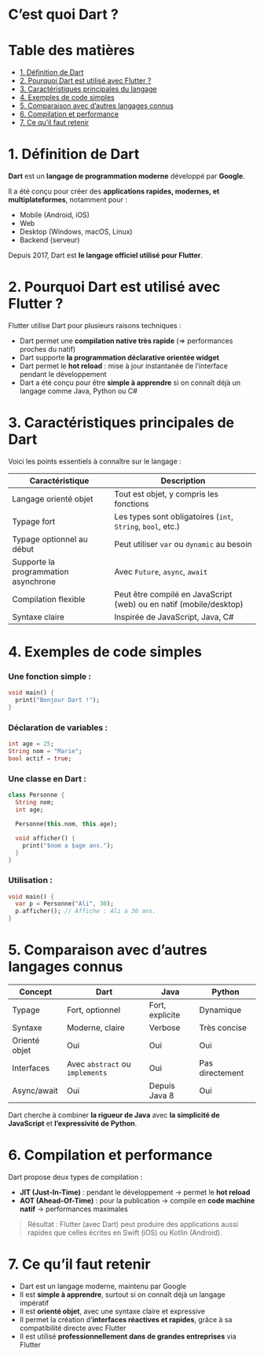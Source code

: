 # **C’est quoi Dart ?**



## <h1 id="table-des-matieres">Table des matières</h1>

<ul>
  <li><a href="#1">1. Définition de Dart</a></li>
  <li><a href="#2">2. Pourquoi Dart est utilisé avec Flutter ?</a></li>
  <li><a href="#3">3. Caractéristiques principales du langage</a></li>
  <li><a href="#4">4. Exemples de code simples</a></li>
  <li><a href="#5">5. Comparaison avec d’autres langages connus</a></li>
  <li><a href="#6">6. Compilation et performance</a></li>
  <li><a href="#7">7. Ce qu’il faut retenir</a></li>
</ul>


## <h1 id="1">1. Définition de Dart</h1>

**Dart** est un **langage de programmation moderne** développé par **Google**.

Il a été conçu pour créer des **applications rapides, modernes, et multiplateformes**, notamment pour :

* Mobile (Android, iOS)
* Web
* Desktop (Windows, macOS, Linux)
* Backend (serveur)

Depuis 2017, Dart est **le langage officiel utilisé pour Flutter**.



## <h1 id="2">2. Pourquoi Dart est utilisé avec Flutter ?</h1>

Flutter utilise Dart pour plusieurs raisons techniques :

* Dart permet une **compilation native très rapide** (=> performances proches du natif)
* Dart supporte **la programmation déclarative orientée widget**
* Dart permet le **hot reload** : mise à jour instantanée de l’interface pendant le développement
* Dart a été conçu pour être **simple à apprendre** si on connaît déjà un langage comme Java, Python ou C#



## <h1 id="3">3. Caractéristiques principales de Dart</h1>

Voici les points essentiels à connaître sur le langage :

| Caractéristique                      | Description                                                        |
| ------------------------------------ | ------------------------------------------------------------------ |
| Langage orienté objet                | Tout est objet, y compris les fonctions                            |
| Typage fort                          | Les types sont obligatoires (`int`, `String`, `bool`, etc.)        |
| Typage optionnel au début            | Peut utiliser `var` ou `dynamic` au besoin                         |
| Supporte la programmation asynchrone | Avec `Future`, `async`, `await`                                    |
| Compilation flexible                 | Peut être compilé en JavaScript (web) ou en natif (mobile/desktop) |
| Syntaxe claire                       | Inspirée de JavaScript, Java, C#                                   |



## <h1 id="4">4. Exemples de code simples</h1>

### Une fonction simple :

```dart
void main() {
  print("Bonjour Dart !");
}
```

### Déclaration de variables :

```dart
int age = 25;
String nom = "Marie";
bool actif = true;
```

### Une classe en Dart :

```dart
class Personne {
  String nom;
  int age;

  Personne(this.nom, this.age);

  void afficher() {
    print("$nom a $age ans.");
  }
}
```

### Utilisation :

```dart
void main() {
  var p = Personne("Ali", 30);
  p.afficher(); // Affiche : Ali a 30 ans.
}
```



## <h1 id="5">5. Comparaison avec d’autres langages connus</h1>

| Concept       | Dart                            | Java            | Python          |
| ------------- | ------------------------------- | --------------- | --------------- |
| Typage        | Fort, optionnel                 | Fort, explicite | Dynamique       |
| Syntaxe       | Moderne, claire                 | Verbose         | Très concise    |
| Orienté objet | Oui                             | Oui             | Oui             |
| Interfaces    | Avec `abstract` ou `implements` | Oui             | Pas directement |
| Async/await   | Oui                             | Depuis Java 8   | Oui             |

Dart cherche à combiner **la rigueur de Java** avec **la simplicité de JavaScript** et **l’expressivité de Python**.



## <h1 id="6">6. Compilation et performance</h1>

Dart propose deux types de compilation :

* **JIT (Just-In-Time)** : pendant le développement → permet le **hot reload**
* **AOT (Ahead-Of-Time)** : pour la publication → compile en **code machine natif** → performances maximales

> Résultat : Flutter (avec Dart) peut produire des applications aussi rapides que celles écrites en Swift (iOS) ou Kotlin (Android).



## <h1 id="7">7. Ce qu’il faut retenir</h1>

* Dart est un langage moderne, maintenu par Google
* Il est **simple à apprendre**, surtout si on connaît déjà un langage impératif
* Il est **orienté objet**, avec une syntaxe claire et expressive
* Il permet la création d’**interfaces réactives et rapides**, grâce à sa compatibilité directe avec Flutter
* Il est utilisé **professionnellement dans de grandes entreprises** via Flutter


